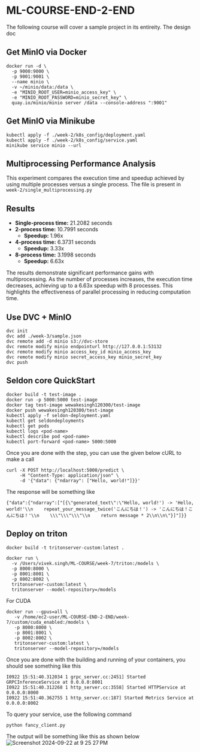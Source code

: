 # ML-COURSE-END-2-END

The following course will cover a sample project in its entireity. The design 
doc

## Get MinIO via Docker

```
docker run -d \
  -p 9000:9000 \
  -p 9001:9001 \
  --name minio \
  -v ~/minio/data:/data \
  -e "MINIO_ROOT_USER=minio_access_key" \
  -e "MINIO_ROOT_PASSWORD=minio_secret_key" \
  quay.io/minio/minio server /data --console-address ":9001"
```

## Get MinIO via Minikube
```
kubectl apply -f ./week-2/k8s_config/deployment.yaml
kubectl apply -f ./week-2/k8s_config/service.yaml
minikube service minio --url
```

## Multiprocessing Performance Analysis

This experiment compares the execution time and speedup achieved by using multiple processes versus a single process.
The file is present in `week-2/single_multiprocessing.py`

## Results

- **Single-process time:** 21.2082 seconds
- **2-process time:** 10.7991 seconds
  - **Speedup:** 1.96x
- **4-process time:** 6.3731 seconds
  - **Speedup:** 3.33x
- **8-process time:** 3.1998 seconds
  - **Speedup:** 6.63x


The results demonstrate significant performance gains with multiprocessing. As the number of processes increases, the execution time decreases, achieving up to a 6.63x speedup with 8 processes. This highlights the effectiveness of parallel processing in reducing computation time.

## Use DVC + MinIO
```
dvc init 
dvc add ./week-3/sample.json 
dvc remote add -d minio s3://dvc-store
dvc remote modify minio endpointurl http://127.0.0.1:53132
dvc remote modify minio access_key_id minio_access_key
dvc remote modify minio secret_access_key minio_secret_key
dvc push
```

## Seldon core QuickStart
```
docker build -t test-image .                      
docker run -p 5000:5000 test-image
docker tag test-image wewakesingh120300/test-image
docker push wewakesingh120300/test-image  
kubectl apply -f seldon-deployment.yaml  
kubectl get seldondeployments      
kubectl get pods
kubectl logs <pod-name>
kubectl describe pod <pod-name>
kubectl port-forward <pod-name> 5000:5000
```

Once you are done with the step, you can use the given below cURL to make a call
```
curl -X POST http://localhost:5000/predict \               
     -H "Content-Type: application/json" \
     -d '{"data": {"ndarray": ["Hello, world!"]}}'  
```

The response will be something like 
```
{"data":{"ndarray":["[{\"generated_text\":\"Hello, world!') -> 'Hello, world!'\\n    repeat_your_message_twice('こんにちは！') -> 'こんにちは！こんにちは！'\\n    \\\"\\\"\\\"\\n    return message * 2\\n\\n\"}]"]}}
```


## Deploy on triton 

```
docker build -t tritonserver-custom:latest .

docker run \
  -v /Users/vivek.singh/ML-COURSE/week-7/triton:/models \
  -p 8000:8000 \
  -p 8001:8001 \
  -p 8002:8002 \
  tritonserver-custom:latest \
  tritonserver --model-repository=/models
```
For CUDA 

```
docker run --gpus=all \
   -v /home/ec2-user/ML-COURSE-END-2-END/week-7/custom/cuda_enabled:/models \
   -p 8000:8000 \
   -p 8001:8001 \
   -p 8002:8002 \
   tritonserver-custom:latest \
   tritonserver --model-repository=/models
```
Once you are done with the building and running of your containers, you should see something like this 

```
I0922 15:51:40.312034 1 grpc_server.cc:2451] Started GRPCInferenceService at 0.0.0.0:8001
I0922 15:51:40.312268 1 http_server.cc:3558] Started HTTPService at 0.0.0.0:8000
I0922 15:51:40.362755 1 http_server.cc:187] Started Metrics Service at 0.0.0.0:8002
```

To query your service, use the following command 

``` 
python fancy_client.py
```

The output will be something like this as shown below 
![Screenshot 2024-09-22 at 9 25 27 PM](https://github.com/user-attachments/assets/d9fab691-22a8-467e-a504-c31f40031918)
